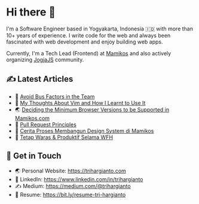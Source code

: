 # Hi there 👋

I'm a Software Engineer based in Yogyakarta, Indonesia 🇮🇩 with more than 10+ years of experience. I write code for the web and always been fascinated with web development and enjoy building web apps. 

Currently, I'm a Tech Lead (Frontend) at <a href="https://mamikos.com" target="_blank">Mamikos</a> and also actively organizing <a href="https://github.com/jogjajs" target="_blank">JogjaJS</a> community.

## ✍️ Latest Articles

- 🚌 <a href="https://www.trihargianto.com/en/avoid-bus-factors-in-the-team/" target="_blank">Avoid Bus Factors in the Team</a>
- 🧠 <a href="https://www.trihargianto.com/en/my-thoughts-on-vim/" target="_blank">My Thoughts About Vim and How I Learnt to Use It</a>
- 🌏 <a href="https://medium.com/mamitech/deciding-the-minimum-browser-versions-to-be-supported-in-mamikos-com-e493d2d04caf" target="_blank">Deciding the Minimum Browser Versions to be Supported in Mamikos.com</a>
- 🤔 <a href="https://medium.com/mamitech/pull-request-principles-in-mamikos-ab6a7390aeac" target="_blank">Pull Request Principles</a>
- 🎨 <a href="https://www.trihargianto.com/cerita-proses-membangun-design-system-di-mamikos/" target="_blank">Cerita Proses Membangun Design System di Mamikos</a>
- 🧠 <a href="https://www.trihargianto.com/tetap-waras-dan-produktif-selama-wfh/" target="_blank">Tetap Waras & Produktif Selama WFH</a>

## 💌 Get in Touch

- 🌏 Personal Website: <a href="https://trihargianto.com" target="_blank"> https://trihargianto.com </a>
- 👔 LinkedIn: <a href="https://www.linkedin.com/in/trihargianto" target="_blank"> https://www.linkedin.com/in/trihargianto </a>
- ✍️ Medium: <a href="https://medium.com/@trihargianto" target="_blank"> https://medium.com/@trihargianto </a>
- 📓 Resume: <a href="https://bit.ly/resume-tri-hargianto" target="_blank"> https://bit.ly/resume-tri-hargianto </a>
